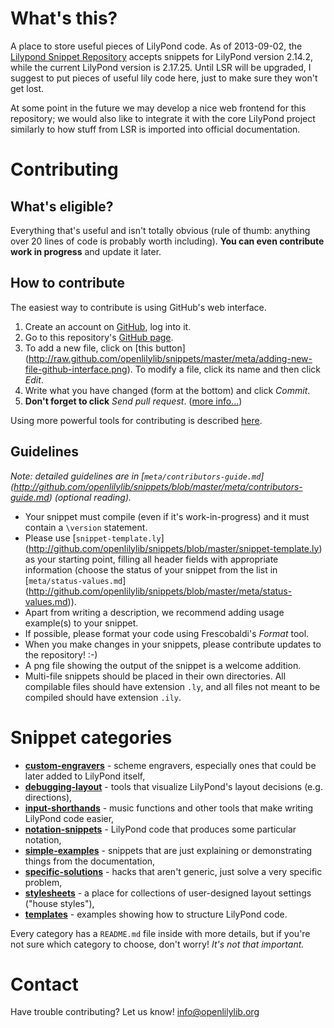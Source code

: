 What's this?
============

A place to store useful pieces of LilyPond code.
As of 2013-09-02, the
[Lilypond Snippet Repository](http://lsr.dsi.unimi.it/)
accepts snippets for LilyPond version 2.14.2,
while the current LilyPond version is 2.17.25.
Until LSR will be upgraded,
I suggest to put pieces of useful lily code here,
just to make sure they won't get lost.

At some point in the future we may develop a nice web frontend for this repository;
we would also like to integrate it with the core LilyPond project similarly to
how stuff from LSR is imported into official documentation.


Contributing
============

What's eligible?
----------------

Everything that's useful and isn't totally obvious (rule of thumb:
anything over 20 lines of code is probably worth including).
**You can even contribute work in progress** and update it later.


How to contribute
-----------------

The easiest way to contribute is using GitHub's web interface.

1. Create an account on [GitHub](http://github.com/), log into it.
2. Go to this repository's
[GitHub page](http://github.com/openlilylib/snippets).
3. To add a new file, click on [this button]
(http://raw.github.com/openlilylib/snippets/master/meta/adding-new-file-github-interface.png).
To modify a file, click its name and then click _Edit_.
5. Write what you have changed (form at the bottom)
and click _Commit_.
6. **Don't forget to click** _Send pull request_.
([more info...](meta/contributors-guide.md#pull-requests))

Using more powerful tools for contributing is described [here](http://github.com/openlilylib/snippets/blob/master/meta/contributors-guide.md#contributing-using-advanced-tools).


Guidelines
----------

_Note: detailed guidelines are in [`meta/contributors-guide.md`]
(http://github.com/openlilylib/snippets/blob/master/meta/contributors-guide.md)
(optional reading)._

* Your snippet must compile (even if it's work-in-progress)
and it must contain a `\version` statement.
* Please use [`snippet-template.ly`]
(http://github.com/openlilylib/snippets/blob/master/snippet-template.ly)
as your starting point, filling all header fields with appropriate
information (choose the status of your snippet from the list in
[`meta/status-values.md`]
(http://github.com/openlilylib/snippets/blob/master/meta/status-values.md)).
* Apart from writing a description, we recommend adding
usage example(s) to your snippet.
* If possible, please format your code using Frescobaldi's
_Format_ tool.
* When you make changes in your snippets, please contribute
updates to the repository! :-)
* A png file showing the output of the snippet is a welcome addition.
* Multi-file snippets should be placed in their own directories.
All compilable files should have extension `.ly`, and all files
not meant to be compiled should have extension `.ily`.


Snippet categories
==================

* [__custom-engravers__](custom-engravers) -
    scheme engravers, especially ones
    that could be later added to LilyPond itself,
* [__debugging-layout__](debugging-layout) -
    tools that visualize LilyPond's
    layout decisions (e.g. directions),
* [__input-shorthands__](input-shorthands) -
    music functions and other tools
    that make writing LilyPond code easier,
* [__notation-snippets__](notation-snippets) -
    LilyPond code that produces some particular notation,
* [__simple-examples__](simple-examples) -
    snippets that are just explaining
    or demonstrating things from the documentation,
* [__specific-solutions__](specific-solutions) -
    hacks that aren't generic,
    just solve a very specific problem,
* [__stylesheets__](stylesheets) -
    a place for collections of user-designed
    layout settings ("house styles"),
* [__templates__](templates) -
    examples showing how to structure LilyPond code.

Every category has a `README.md` file inside with more details,
but if you're not sure which category to choose, don't worry!
*It's not that important.*


<!---
Later on, we may divide the snippets into 2 (or more)
"quality levels":
- official ones, showing Recommended LilyPond Practice,
- drafts, hacks etc. that were just written by someone
  and may be useful, but may also not be.

The policy would be to allow anyone to add anything to the "hacks",
but adding/changing official ones (or moving a draft to official ones)
would require some confirmation from someone else (not necessarily
a full review, but at least a quick look).

Update: actually, the status field probably already does this.
-->

Contact
=======

Have trouble contributing?  Let us know!
[info@openlilylib.org](mailto:info@openlilylib.org)
